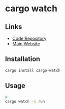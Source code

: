 # cargo watch

## Links

- [Code Repository](https://github.com/watchexec/cargo-watch)
- [Main Website](https://watchexec.github.io/#cargo-watch)

## Installation

```sh
cargo install cargo-watch
```

## Usage

```sh
#
cargo watch -x run
```

<!--
cargo watch -cqw ./src -x run
-->
